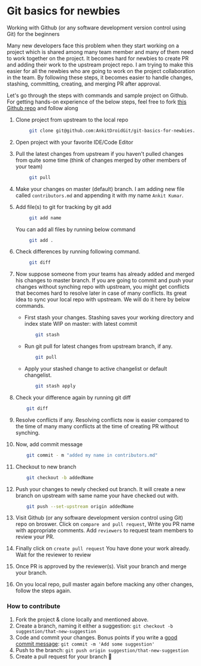 # Git basics for newbies

Working with Github (or any software development version control using Git) for the beginners

Many new developers face this problem when they start working on a project which is shared among many team member and many of them need to work together on the project.
It becomes hard for newbies to create PR and adding their work to the upstream project repo.
I am trying to make this easier for all the newbies who are going to work on the project collaboration in the team.
By following these steps, it becomes easier to handle changes, stashing, committing, creating, and merging PR after approval.

Let's go through the steps with commands and sample project on Github.
For getting hands-on experience of the below steps, feel free to fork [this Github repo](https://github.com/AnkitDroidGit/git-basics-for-newbies) and follow along

1. Clone project from upstream to the local repo

   ```bash
        git clone git@github.com:AnkitDroidGit/git-basics-for-newbies.git
   ```

2. Open project with your favorite IDE/Code Editor
3. Pull the latest changes from upstream if you haven't pulled changes from quite some time (think of changes merged by other members of your team)

   ```bash
        git pull
   ```

4. Make your changes on master (default) branch. I am adding new file called `contributors.md` and appending it with my name `Ankit Kumar`.
5. Add file(s) to git for tracking by git add

   ```bash
        git add name
   ```

   You can add all files by running below command

   ```bash
        git add .
   ```

6. Check differences by running following command.

   ```bash
        git diff
   ```

7. Now suppose someone from your teams has already added and merged his changes to master branch. If you are going to commit and push your changes without synching repo with upstream, you might get conflicts that becomes hard to resolve later in case of many conflicts.
   Its great idea to sync your local repo with upstream.
   We will do it here by below commands.

   - First stash your changes. Stashing saves your working directory and index state WIP on master: with latest commit

     ```bash
         git stash
     ```

   - Run git pull for latest changes from upstream branch, if any.

     ```bash
         git pull
     ```

   - Apply your stashed change to active changelist or default changelist.

     ```bash
         git stash apply
     ```

8. Check your difference again by running git diff

   ```bash
       git diff
   ```

9. Resolve conflicts if any. Resolving conflicts now is easier compared to the time of many many conflicts at the time of creating PR without synching.
10. Now, add commit message

    ```bash
        git commit - m "added my name in contributors.md"
    ```

11. Checkout to new branch

    ```bash
        git checkout -b addedName
    ```

12. Push your changes to newly checked out branch. It will create a new branch on upstream with same name your have checked out with.

    ```bash
        git push --set-upstream origin addedName
    ```

13. Visit Github (or any software development version control using Git) repo on broswer.
    Click on `compare and pull request`,
    Write you PR name with appropriate comments.
    Add `reviewers` to request team members to review your PR.

14. Finally click on `create pull request`
    You have done your work already.
    Wait for the reviewer to review

15. Once PR is approved by the reviewer(s).
    Visit your branch and merge your branch.

16. On you local repo, pull master again before macking any other changes, follow the steps again.

### How to contribute

1.  Fork the project & clone locally and mentioned above.
2.  Create a branch, naming it either a suggestion: `git checkout -b suggestion/that-new-suggestion`
3.  Code and commit your changes. Bonus points if you write a [good commit message](https://chris.beams.io/posts/git-commit/): `git commit -m 'Add some suggestion'`
4.  Push to the branch: `git push origin suggestion/that-new-suggestion`
5.  Create a pull request for your branch 🎉
